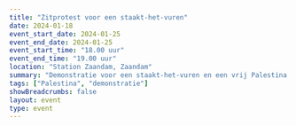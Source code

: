 ```yaml
---
title: "Zitprotest voor een staakt-het-vuren"
date: 2024-01-18
event_start_date: 2024-01-25
event_end_date: 2024-01-25
event_start_time: "18.00 uur"
event_end_time: "19.00 uur"
location: "Station Zaandam, Zaandam"
summary: "Demonstratie voor een staakt-het-vuren en een vrij Palestina."
tags: ["Palestina", "demonstratie"]
showBreadcrumbs: false
layout: event
type: event
---
```

